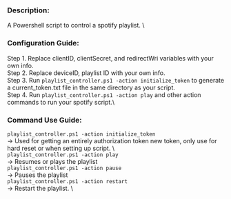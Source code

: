 ### Description:
A Powershell script to control a spotify playlist. \


### Configuration Guide: 

Step 1. Replace clientID, clientSecret, and redirectWri variables with your own info. \
Step 2. Replace deviceID, playlist ID with your own info. \
Step 3. Run `playlist_controller.ps1 -action initialize_token` to generate a current_token.txt file in the same directory as your script. \
Step 4. Run `playlist_controller.ps1 -action play` and other action commands to run your spotify script.\

### Command Use Guide:

`playlist_controller.ps1 -action initialize_token`  \
-> Used for getting an entirely authorization token new token, only use for hard reset or when setting up script. \            
`playlist_controller.ps1 -action play` \
-> Resumes or plays the playlist\
`playlist_controller.ps1 -action pause`\
-> Pauses the playlist\
`playlist_controller.ps1 -action restart`  \
-> Restart the playlist. \
~~~
